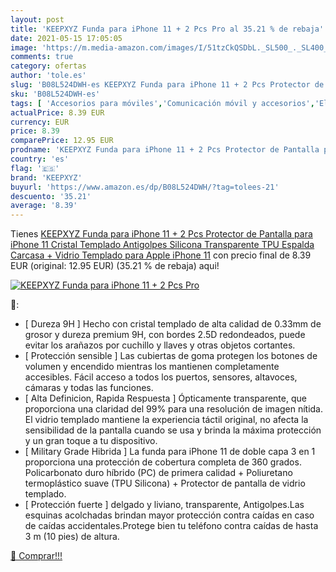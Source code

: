 ```yaml
---
layout: post
title: 'KEEPXYZ Funda para iPhone 11 + 2 Pcs Pro al 35.21 % de rebaja'
date: 2021-05-15 17:05:05
image: 'https://m.media-amazon.com/images/I/51tzCkQSDbL._SL500_._SL400_.jpg'
comments: true
category: ofertas
author: 'tole.es'
slug: 'B08L524DWH-es KEEPXYZ Funda para iPhone 11 + 2 Pcs Protector de Pantalla...'
sku: 'B08L524DWH-es'
tags: [ 'Accesorios para móviles','Comunicación móvil y accesorios','Electrónica','Fundas y carcasas para teléfonos móviles','apple','iphone','keepxyz', ]
actualPrice: 8.39 EUR
currency: EUR
price: 8.39
comparePrice: 12.95 EUR
prodname: 'KEEPXYZ Funda para iPhone 11 + 2 Pcs Protector de Pantalla para iPhone 11 Cristal Templado  Antigolpes Silicona Transparente TPU Espalda Carcasa + Vidrio Templado para Apple iPhone 11'
country: 'es'
flag: '🇪🇸'
brand: 'KEEPXYZ'
buyurl: 'https://www.amazon.es/dp/B08L524DWH/?tag=tolees-21'
descuento: '35.21'
average: '8.39'
---
```


Tienes [KEEPXYZ Funda para iPhone 11 + 2 Pcs Protector de Pantalla para iPhone 11 Cristal Templado  Antigolpes Silicona Transparente TPU Espalda Carcasa + Vidrio Templado para Apple iPhone 11](https://www.amazon.es/dp/B08L524DWH/?tag=tolees-21) con precio final de  8.39 EUR (original: 12.95 EUR) (35.21 %  de rebaja) aqui!

[![KEEPXYZ Funda para iPhone 11 + 2 Pcs Pro](https://m.media-amazon.com/images/I/51tzCkQSDbL._SL500_._SL400_.jpg)](https://www.amazon.es/dp/B08L524DWH/?tag=tolees-21)

🔎:

- [ Dureza 9H ] Hecho con cristal templado de alta calidad de 0.33mm de grosor y dureza premium 9H, con bordes 2.5D redondeados, puede evitar los arañazos por cuchillo y llaves y otras objetos cortantes.
- [ Protección sensible ] Las cubiertas de goma protegen los botones de volumen y encendido mientras los mantienen completamente accesibles. Fácil acceso a todos los puertos, sensores, altavoces, cámaras y todas las funciones.
- [ Alta Definicion, Rapida Respuesta ] Ópticamente transparente, que proporciona una claridad del 99% para una resolución de imagen nítida. El vidrio templado mantiene la experiencia táctil original, no afecta la sensibilidad de la pantalla cuando se usa y brinda la máxima protección y un gran toque a tu dispositivo.
- [ Military Grade Hibrida ] La funda para iPhone 11 de doble capa 3 en 1 proporciona una protección de cobertura completa de 360 grados. Policarbonato duro híbrido (PC) de primera calidad + Poliuretano termoplástico suave (TPU Silicona) + Protector de pantalla de vidrio templado.
- [ Protección fuerte ] delgado y liviano, transparente, Antigolpes.Las esquinas acolchadas brindan mayor protección contra caídas en caso de caídas accidentales.Protege bien tu teléfono contra caídas de hasta 3 m (10 pies) de altura.

[🛒 Comprar!!!](https://www.amazon.es/dp/B08L524DWH/?tag=tolees-21)
